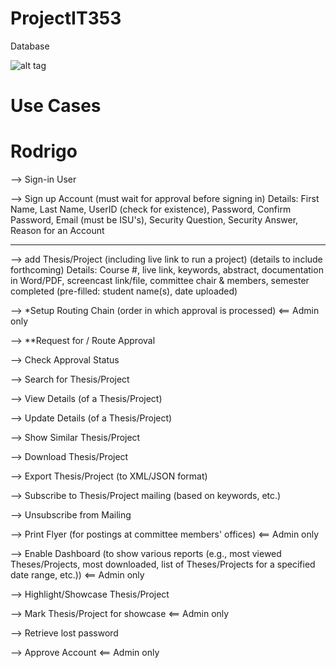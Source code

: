 # ProjectIT353

Database

![alt tag](https://raw.githubusercontent.com/j3gu3/ProjectIT353/master/db4.png)

# Use Cases

# Rodrigo
--> Sign-in User

--> Sign up Account (must wait for approval before signing in)
Details: First Name, Last Name, UserID (check for existence), Password, Confirm Password, Email (must be ISU's), Security Question, Security Answer, Reason for an Account


----------------------------------------------------


--> add Thesis/Project (including live link to run a project) (details to include forthcoming)
Details: Course #, live link, keywords, abstract, documentation in Word/PDF, screencast link/file, committee chair & members, semester completed (pre-filled: student name(s), date uploaded) 

--> *Setup Routing Chain (order in which approval is processed) <== Admin only

--> **Request for / Route Approval

--> Check Approval Status

--> Search for Thesis/Project

--> View Details (of a Thesis/Project)

--> Update Details (of a Thesis/Project)

--> Show Similar Thesis/Project

--> Download Thesis/Project

--> Export Thesis/Project (to XML/JSON format)

--> Subscribe to Thesis/Project mailing (based on keywords, etc.)

--> Unsubscribe from Mailing

--> Print Flyer (for postings at committee members' offices) <== Admin only

--> Enable Dashboard (to show various reports (e.g., most viewed Theses/Projects, most downloaded, list of Theses/Projects for a specified date range, etc.)) <== Admin only

--> Highlight/Showcase Thesis/Project 

--> Mark Thesis/Project for showcase <== Admin only

--> Retrieve lost password

--> Approve Account <== Admin only
